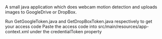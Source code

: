 A small java application which does webcam motion detection and uploads images to GoogleDrive or DropBox.

Run GetGoogleToken.java and GetDropBoxToken.java respectively to get your access code
Paste the access code into src/main/resources/app-context.xml under the credentialToken property
